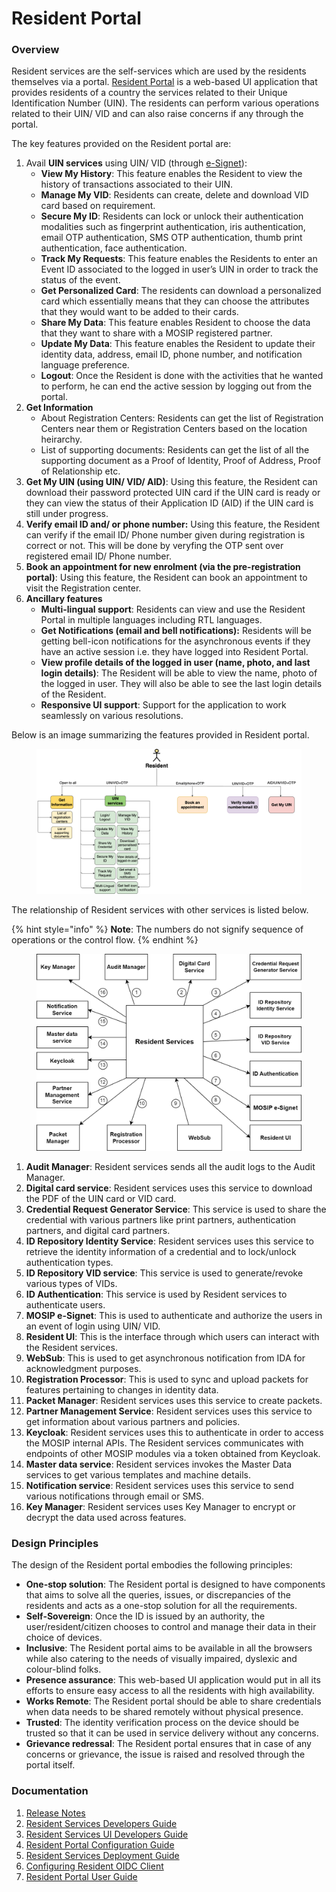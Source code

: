 # Resident Portal

### Overview

Resident services are the self-services which are used by the residents themselves via a portal. [Resident Portal](https://docs.mosip.io/1.2.0/modules/resident-services/resident-portal-user-guide) is a web-based UI application that provides residents of a country the services related to their Unique Identification Number (UIN). The residents can perform various operations related to their UIN/ VID and can also raise concerns if any through the portal.

The key features provided on the Resident portal are:

1. Avail **UIN services** using UIN/ VID (through [e-Signet](https://docs.esignet.io/)):
   * **View My History**: This feature enables the Resident to view the history of transactions associated to their UIN.
   * **Manage My VID**: Residents can create, delete and download VID card based on requirement.
   * **Secure My ID**: Residents can lock or unlock their authentication modalities such as fingerprint authentication, iris authentication, email OTP authentication, SMS OTP authentication, thumb print authentication, face authentication.
   * **Track My Requests**: This feature enables the Residents to enter an Event ID associated to the logged in user’s UIN in order to track the status of the event.
   * **Get Personalized Card**: The residents can download a personalized card which essentially means that they can choose the attributes that they would want to be added to their cards.
   * **Share My Data**: This feature enables Resident to choose the data that they want to share with a MOSIP registered partner.
   * **Update My Data**: This feature enables the Resident to update their identity data, address, email ID, phone number, and notification language preference.
   * **Logout**: Once the Resident is done with the activities that he wanted to perform, he can end the active session by logging out from the portal.
2. **Get Information**
   * About Registration Centers: Residents can get the list of Registration Centers near them or Registration Centers based on the location heirarchy.
   * List of supporting documents: Residents can get the list of all the supporting document as a Proof of Identity, Proof of Address, Proof of Relationship etc.
3. **Get My UIN (using UIN/ VID/ AID)**: Using this feature, the Resident can download their password protected UIN card if the UIN card is ready or they can view the status of their Application ID (AID) if the UIN card is still under progress.
4. **Verify email ID and/ or phone number:** Using this feature, the Resident can verify if the email ID/ Phone number given during registration is correct or not. This will be done by veryfing the OTP sent over registered email ID/ Phone number.
5. **Book an appointment for new enrolment (via the pre-registration portal)**: Using this feature, the Resident can book an appointment to visit the Registration center.
6. **Ancillary features**
   * **Multi-lingual support**: Residents can view and use the Resident Portal in multiple languages including RTL languages.
   * **Get Notifications (email and bell notifications):** Residents will be getting bell-icon notifications for the asynchronous events if they have an active session i.e. they have logged into Resident Portal.
   * **View profile details of the logged in user (name, photo, and last login details)**: The Resident will be able to view the name, photo of the logged in user. They will also be able to see the last login details of the Resident.
   * **Responsive UI support**: Support for the application to work seamlessly on various resolutions.

Below is an image summarizing the features provided in Resident portal.

<figure><img src=".gitbook/assets/rp-1.png" alt=""><figcaption></figcaption></figure>



The relationship of Resident services with other services is listed below.

{% hint style="info" %}
**Note**: The numbers do not signify sequence of operations or the control flow.
{% endhint %}



<figure><img src=".gitbook/assets/rp-2.png" alt=""><figcaption></figcaption></figure>



1. **Audit Manager**: Resident services sends all the audit logs to the Audit Manager.
2. **Digital card service**: Resident services uses this service to download the PDF of the UIN card or VID card.
3. **Credential Request Generator Service**: This service is used to share the credential with various partners like print partners, authentication partners, and digital card partners.
4. **ID Repository Identity Service**: Resident services uses this service to retrieve the identity information of a credential and to lock/unlock authentication types.
5. **ID Repository VID service**: This service is used to generate/revoke various types of VIDs.
6. **ID Authentication**: This service is used by Resident services to authenticate users.
7. **MOSIP e-Signet**: This is used to authenticate and authorize the users in an event of login using UIN/ VID.
8. **Resident UI**: This is the interface through which users can interact with the Resident services.
9. **WebSub**: This is used to get asynchronous notification from IDA for acknowledgment purposes.
10. **Registration Processor**: This is used to sync and upload packets for features pertaining to changes in identity data.
11. **Packet Manager**: Resident services uses this service to create packets.
12. **Partner Management Service**: Resident services uses this service to get information about various partners and policies.
13. **Keycloak**: Resident services uses this to authenticate in order to access the MOSIP internal APIs. The Resident services communicates with endpoints of other MOSIP modules via a token obtained from Keycloak.
14. **Master data service**: Resident services invokes the Master Data services to get various templates and machine details.
15. **Notification service**: Resident services uses this service to send various notifications through email or SMS.
16. **Key Manager**: Resident services uses Key Manager to encrypt or decrypt the data used across features.

### Design Principles

The design of the Resident portal embodies the following principles:

* **One-stop solution**: The Resident portal is designed to have components that aims to solve all the queries, issues, or discrepancies of the residents and acts as a one-stop solution for all the requirements.
* **Self-Sovereign**: Once the ID is issued by an authority, the user/resident/citizen chooses to control and manage their data in their choice of devices.
* **Inclusive**: The Resident portal aims to be available in all the browsers while also catering to the needs of visually impaired, dyslexic and colour-blind folks.
* **Presence assurance**: This web-based UI application would put in all its efforts to ensure easy access to all the residents with high availability.
* **Works Remote**: The Resident portal should be able to share credentials when data needs to be shared remotely without physical presence.
* **Trusted**: The identity verification process on the device should be trusted so that it can be used in service delivery without any concerns.
* **Grievance redressal**: The Resident portal ensures that in case of any concerns or grievance, the issue is raised and resolved through the portal itself.

### Documentation

1. [Release Notes](https://docs.mosip.io/1.2.0/releases/release-notes-resident-portal-dp1)
2. [Resident Services Developers Guide](https://docs.mosip.io/1.2.0/modules/resident-services/resident-services-developer-guide)
3. [Resident Services UI Developers Guide](https://docs.mosip.io/1.2.0/modules/resident-services/resident-services-ui-developer-guide)
4. [Resident Portal Configuration Guide](https://docs.mosip.io/1.2.0/modules/resident-services/resident-portal-configuration-guide)
5. [Resident Services Deployment Guide](https://docs.mosip.io/1.2.0/modules/resident-services/resident-services-deployment-guide)
6. [Configuring Resident OIDC Client](https://docs.mosip.io/1.2.0/modules/resident-services/resident-services-configure-resident-oidc-client)
7. [Resident Portal User Guide](https://docs.mosip.io/1.2.0/modules/resident-services/resident-portal-user-guide)
